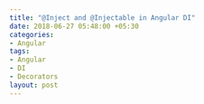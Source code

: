 ```yaml
---
title: "@Inject and @Injectable in Angular DI"
date: 2018-06-27 05:48:00 +05:30
categories:
- Angular
tags:
- Angular
- DI
- Decorators
layout: post
---
```



